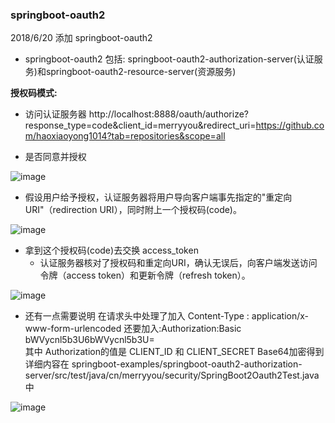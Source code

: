 ### springboot-oauth2

2018/6/20 添加 springboot-oauth2

* springboot-oauth2 包括: springboot-oauth2-authorization-server(认证服务)和springboot-oauth2-resource-server(资源服务)

**授权码模式:** 

* 访问认证服务器 http://localhost:8888/oauth/authorize?response_type=code&client_id=merryyou&redirect_uri=https://github.com/haoxiaoyong1014?tab=repositories&scope=all

* 是否同意并授权

![image](https://github.com/haoxiaoyong1014/springboot-examples/raw/master/springboot-rabbitmq/src/main/java/com/hxy/rabbitmq/img/v7.jpg)

* 假设用户给予授权，认证服务器将用户导向客户端事先指定的"重定向URI"（redirection URI），同时附上一个授权码(code)。

![image](https://github.com/haoxiaoyong1014/springboot-examples/raw/master/springboot-rabbitmq/src/main/java/com/hxy/rabbitmq/img/v4.jpg)

* 拿到这个授权码(code)去交换 access_token
    * 认证服务器核对了授权码和重定向URI，确认无误后，向客户端发送访问令牌（access token）和更新令牌（refresh token）。
    
![image](https://github.com/haoxiaoyong1014/springboot-examples/raw/master/springboot-rabbitmq/src/main/java/com/hxy/rabbitmq/img/v8.jpg) 

* 还有一点需要说明 在请求头中处理了加入 Content-Type : application/x-www-form-urlencoded 还要加入:Authorization:Basic bWVycnl5b3U6bWVycnl5b3U=  
 其中 Authorization的值是 CLIENT_ID 和 CLIENT_SECRET Base64加密得到 详细内容在 springboot-examples/springboot-oauth2-authorization-server/src/test/java/cn/merryyou/security/SpringBoot2Oauth2Test.java 中
 
 ![image](https://github.com/haoxiaoyong1014/springboot-examples/raw/master/springboot-rabbitmq/src/main/java/com/hxy/rabbitmq/img/v6.jpg)    




